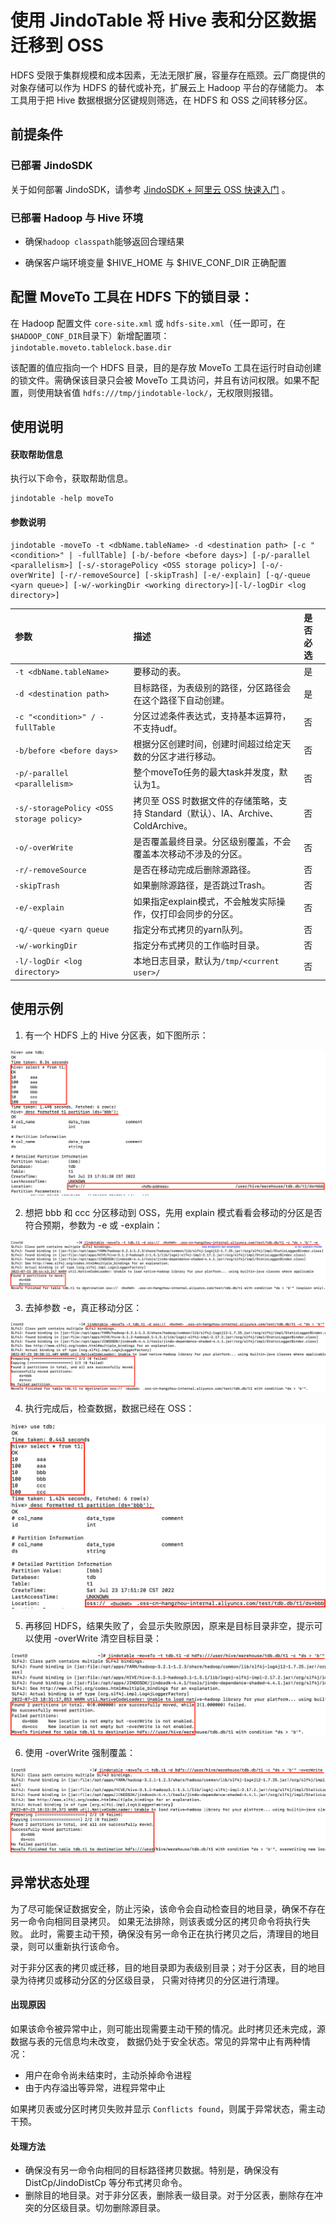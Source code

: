 # 使用 JindoTable 将 Hive 表和分区数据迁移到 OSS

HDFS 受限于集群规模和成本因素，无法无限扩展，容量存在瓶颈。云厂商提供的对象存储可以作为 HDFS 的替代或补充，扩展云上 Hadoop 平台的存储能力。
本工具用于把 Hive 数据根据分区键规则筛选，在 HDFS 和 OSS 之间转移分区。

## 前提条件
### 已部署 JindoSDK

关于如何部署 JindoSDK，请参考 [JindoSDK + 阿里云 OSS 快速入门](/docs/user/4.x/4.6.x/4.6.4/oss/jindosdk_quickstart.md) 。

### 已部署 Hadoop 与 Hive 环境

* 确保`hadoop classpath`能够返回合理结果

* 确保客户端环境变量 $HIVE_HOME 与 $HIVE_CONF_DIR 正确配置

## 配置 MoveTo 工具在 HDFS 下的锁目录：

在 Hadoop 配置文件 `core-site.xml` 或 `hdfs-site.xml`（任一即可，在`$HADOOP_CONF_DIR`目录下）新增配置项：`jindotable.moveto.tablelock.base.dir`

该配置的值应指向一个 HDFS 目录，目的是存放 MoveTo 工具在运行时自动创建的锁文件。需确保该目录只会被 MoveTo 工具访问，并且有访问权限。如果不配置，则使用缺省值 `hdfs:///tmp/jindotable-lock/`，无权限则报错。

## 使用说明

#### 获取帮助信息

执行以下命令，获取帮助信息。

```
jindotable -help moveTo
```

#### 参数说明

```shell
jindotable -moveTo -t <dbName.tableName> -d <destination path> [-c "<condition>" | -fullTable] [-b/-before <before days>] [-p/-parallel <parallelism>] [-s/-storagePolicy <OSS storage policy>] [-o/-overWrite] [-r/-removeSource] [-skipTrash] [-e/-explain] [-q/-queue <yarn queue>] [-w/-workingDir <working directory>][-l/-logDir <log directory>]
```

| 参数 | 描述 | 是否必选 |
| :--- | :--- | :--- |
| `-t <dbName.tableName>` | 要移动的表。 | 是|
| `-d <destination path>` | 目标路径，为表级别的路径，分区路径会在这个路径下自动创建。 | 是 |
| `-c "<condition>" / -fullTable` | 分区过滤条件表达式，支持基本运算符，不支持udf。 | 否 |
| `-b/before <before days>` | 根据分区创建时间，创建时间超过给定天数的分区才进行移动。 | 否 |
| `-p/-parallel <parallelism>` | 整个moveTo任务的最大task并发度，默认为1。 | 否 |
| `-s/-storagePolicy <OSS storage policy>` | 拷贝至 OSS 时数据文件的存储策略，支持 Standard（默认）、IA、Archive、ColdArchive。 | 否 |
| `-o/-overWrite` | 是否覆盖最终目录。分区级别覆盖，不会覆盖本次移动不涉及的分区。 | 否 |
| `-r/-removeSource` | 是否在移动完成后删除源路径。 | 否 |
| `-skipTrash` | 如果删除源路径，是否跳过Trash。 | 否 |
| `-e/-explain`| 如果指定explain模式，不会触发实际操作，仅打印会同步的分区。 | 否 |
| `-q/-queue <yarn queue` | 指定分布式拷贝的yarn队列。 | 否 |
| `-w/-workingDir` | 指定分布式拷贝的工作临时目录。 | 否 |
| `-l/-logDir <log directory>` | 本地日志目录，默认为`/tmp/<current user>/` | 否 |

## 使用示例

1. 有一个 HDFS 上的 Hive 分区表，如下图所示：

![image.png](pic/jindotable_moveto_oss_1.png)

2. 想把 bbb 和 ccc 分区移动到 OSS，先用 explain 模式看看会移动的分区是否符合预期，参数为 -e 或 -explain：

![image.png](pic/jindotable_moveto_oss_2.png)

3. 去掉参数 -e，真正移动分区：

![image.png](pic/jindotable_moveto_oss_3.png)

4. 执行完成后，检查数据，数据已经在 OSS：

![image.png](pic/jindotable_moveto_oss_4.png)

5. 再移回 HDFS，结果失败了，会显示失败原因，原来是目标目录非空，提示可以使用 -overWrite 清空目标目录：

![image.png](pic/jindotable_moveto_oss_5.png)

6. 使用 -overWrite 强制覆盖：

![image.png](pic/jindotable_moveto_oss_6.png)

## 异常状态处理

为了尽可能保证数据安全，防止污染，该命令会自动检查目的地目录，确保不存在另一命令向相同目录拷贝。
如果无法排除，则该表或分区的拷贝命令将执行失败。
此时，需要主动干预，确保没有另一命令正在执行拷贝之后，清理目的地目录，则可以重新执行该命令。

对于非分区表的拷贝或迁移，目的地目录即为表级别目录；对于分区表，目的地目录为待拷贝或移动分区的分区级目录，
只需对待拷贝的分区进行清理。

#### 出现原因

如果该命令被异常中止，则可能出现需要主动干预的情况。此时拷贝还未完成，源数据与表的元信息均未改变，
数据仍处于安全状态。常见的异常中止有两种情况：
* 用户在命令尚未结束时，主动杀掉命令进程
* 由于内存溢出等异常，进程异常中止

如果拷贝表或分区时拷贝失败并显示 ``Conflicts found``，则属于异常状态，需主动干预。

#### 处理方法

* 确保没有另一命令向相同的目标路径拷贝数据。特别是，确保没有 DistCp/JindoDistCp 等分布式拷贝命令。
* 删除目的地目录。对于非分区表，删除表一级目录。对于分区表，删除存在冲突的分区级目录。切勿删除源目录。